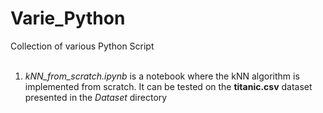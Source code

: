# Varie_Python
Collection of various Python Script<br>
<br>
1. *kNN_from_scratch.ipynb* is a notebook where the kNN algorithm is implemented from scratch. It can be tested on the **titanic.csv** dataset presented in the *Dataset* directory 
